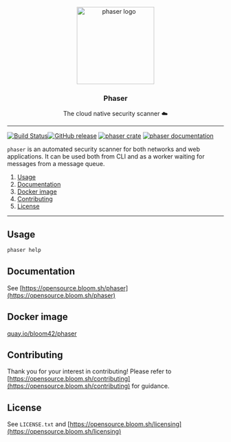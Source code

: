 <p align="center">
  <img alt="phaser logo" src="https://bloom.sh/imgs/logos/phaser_256.png" height="180" />
  <h3 align="center">Phaser</h3>
  <p align="center">The cloud native security scanner ☁️</p>
</p>

--------

[![Build Status](https://travis-ci.com/z0mbie42/phaser.svg?token=8WFNhu6wffpdLjmEs8Fi&branch=master)](https://travis-ci.com/z0mbie42/phaser)[![GitHub release](https://img.shields.io/github/release/bloom42/phaser.svg)](https://github.com/bloom42/phaser/releases)
[![phaser crate](https://img.shields.io/crates/v/phaser.svg)](https://crates.io/crates/phaser)
[![phaser documentation](https://docs.rs/phaser/badge.svg)](https://docs.rs/phaser)

`phaser` is an automated security scanner for both networks and web applications.
It can be used both from CLI and as a worker waiting for messages from a message queue.

1. [Usage](#usage)
2. [Documentation](#documentation)
3. [Docker image](#docker-image)
4. [Contributing](#contributing)
5. [License](#license)

-------------------

## Usage

```bash
phaser help
```


## Documentation

See [https://opensource.bloom.sh/phaser](https://opensource.bloom.sh/phaser)


## Docker image

[quay.io/bloom42/phaser](https://quay.io/repository/bloom42/phaser?tab=tags)


## Contributing

Thank you for your interest in contributing! Please refer to
[https://opensource.bloom.sh/contributing](https://opensource.bloom.sh/contributing) for guidance.

## License

See `LICENSE.txt` and [https://opensource.bloom.sh/licensing](https://opensource.bloom.sh/licensing)
